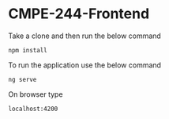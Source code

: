 # CMPE-244-Frontend

Take a clone and then run the below command

```
npm install
```

To run the application use the below command
```
ng serve
```

On browser type

```
localhost:4200
```